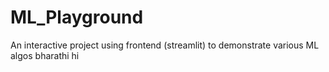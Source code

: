 # ML_Playground
An interactive project using frontend (streamlit) to demonstrate various ML algos
bharathi 
hi